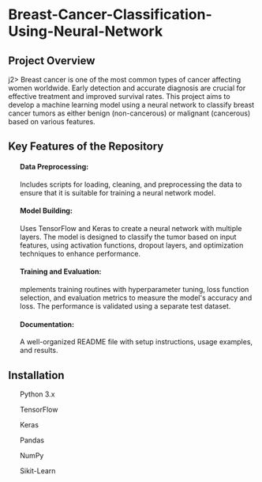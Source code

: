 # Breast-Cancer-Classification-Using-Neural-Network

<h2>Project Overview</h2>j2>
Breast cancer is one of the most common types of cancer affecting women worldwide. Early detection and accurate diagnosis are crucial for effective treatment and improved survival rates. This project aims to develop a machine learning model using a neural network to classify breast cancer tumors as either benign (non-cancerous) or malignant (cancerous) based on various features.

<h2> Key Features of the Repository</h2>
<ul>
  <p><h4>Data Preprocessing:</h4> Includes scripts for loading, cleaning, and preprocessing the data to ensure that it is suitable for training a neural network model.</p>
  <p><h4>Model Building:</h4> Uses TensorFlow and Keras to create a neural network with multiple layers. The model is designed to classify the tumor based on input features, using activation functions, dropout layers, and optimization techniques to enhance performance.</p>
  <p><h4>Training and Evaluation:</h4> mplements training routines with hyperparameter tuning, loss function selection, and evaluation metrics to measure the model's accuracy and loss. The performance is validated using a separate test dataset.</p>
  <p><h4>Documentation:</h4> A well-organized README file with setup instructions, usage examples, and results.</p>

</ul>

<h2>Installation</h2>
<ul>
  <p>Python 3.x</p>
  <p>TensorFlow</p>
  <p>Keras</p>
  <p>Pandas</p>
  <p>NumPy</p>
  <p>Sikit-Learn</p>
</ul>
